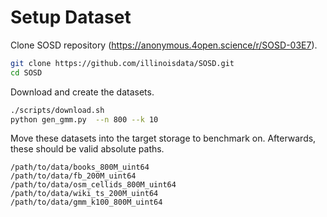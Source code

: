 # Setup Dataset

Clone SOSD repository (https://anonymous.4open.science/r/SOSD-03E7).
```bash
git clone https://github.com/illinoisdata/SOSD.git
cd SOSD
```

Download and create the datasets.
```bash
./scripts/download.sh
python gen_gmm.py  --n 800 --k 10
```

Move these datasets into the target storage to benchmark on. Afterwards, these should be valid absolute paths.
```
/path/to/data/books_800M_uint64
/path/to/data/fb_200M_uint64
/path/to/data/osm_cellids_800M_uint64
/path/to/data/wiki_ts_200M_uint64
/path/to/data/gmm_k100_800M_uint64
```
